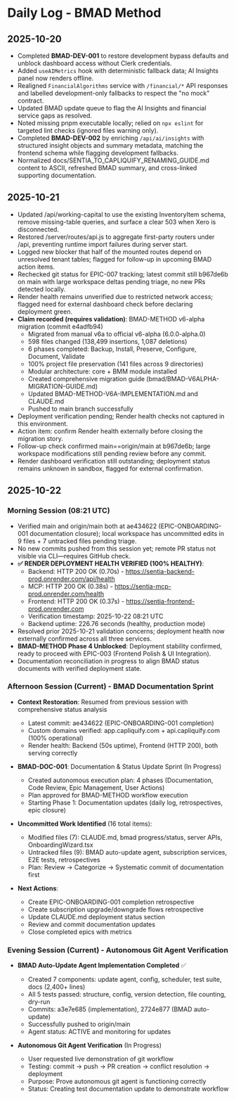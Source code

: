 # Daily Log - BMAD Method

## 2025-10-20
- Completed **BMAD-DEV-001** to restore development bypass defaults and unblock dashboard access without Clerk credentials.
- Added `useAIMetrics` hook with deterministic fallback data; AI Insights panel now renders offline.
- Realigned `FinancialAlgorithms` service with `/financial/*` API responses and labelled development-only fallbacks to respect the "no mock" contract.
- Updated BMAD update queue to flag the AI Insights and financial service gaps as resolved.
- Noted missing pnpm executable locally; relied on `npx eslint` for targeted lint checks (ignored files warning only).
- Completed **BMAD-DEV-002** by enriching `/api/ai/insights` with structured insight objects and summary metadata, matching the frontend schema while flagging development fallbacks.
- Normalized docs/SENTIA_TO_CAPLIQUIFY_RENAMING_GUIDE.md content to ASCII, refreshed BMAD summary, and cross-linked supporting documentation.
## 2025-10-21
- Updated /api/working-capital to use the existing InventoryItem schema, remove missing-table queries, and surface a clear 503 when Xero is disconnected.
- Restored /server/routes/api.js to aggregate first-party routers under /api, preventing runtime import failures during server start.
- Logged new blocker that half of the mounted routes depend on unresolved tenant tables; flagged for follow-up in upcoming BMAD action items.
- Rechecked git status for EPIC-007 tracking; latest commit still b967de6b on main with large workspace deltas pending triage, no new PRs detected locally.
- Render health remains unverified due to restricted network access; flagged need for external dashboard check before declaring deployment green.
- **Claim recorded (requires validation)**: BMAD-METHOD v6-alpha migration (commit e4adfb94)
  - Migrated from manual v6a to official v6-alpha (6.0.0-alpha.0)
  - 598 files changed (138,499 insertions, 1,087 deletions)
  - 6 phases completed: Backup, Install, Preserve, Configure, Document, Validate
  - 100% project file preservation (141 files across 9 directories)
  - Modular architecture: core + BMM module installed
  - Created comprehensive migration guide (bmad/BMAD-V6ALPHA-MIGRATION-GUIDE.md)
  - Updated BMAD-METHOD-V6A-IMPLEMENTATION.md and CLAUDE.md
  - Pushed to main branch successfully
- Deployment verification pending; Render health checks not captured in this environment.
- Action item: confirm Render health externally before closing the migration story.
- Follow-up check confirmed main==origin/main at b967de6b; large workspace modifications still pending review before any commit.
- Render dashboard verification still outstanding; deployment status remains unknown in sandbox, flagged for external confirmation.
## 2025-10-22

### Morning Session (08:21 UTC)
- Verified main and origin/main both at ae434622 (EPIC-ONBOARDING-001 documentation closure); local workspace has uncommitted edits in 9 files + 7 untracked files pending triage.
- No new commits pushed from this session yet; remote PR status not visible via CLI—requires GitHub check.
- **✅ RENDER DEPLOYMENT HEALTH VERIFIED (100% HEALTHY)**:
  - Backend: HTTP 200 OK (0.70s) - https://sentia-backend-prod.onrender.com/api/health
  - MCP: HTTP 200 OK (0.38s) - https://sentia-mcp-prod.onrender.com/health
  - Frontend: HTTP 200 OK (0.37s) - https://sentia-frontend-prod.onrender.com
  - Verification timestamp: 2025-10-22 08:21 UTC
  - Backend uptime: 226.76 seconds (healthy, production mode)
- Resolved prior 2025-10-21 validation concerns; deployment health now externally confirmed across all three services.
- **BMAD-METHOD Phase 4 Unblocked**: Deployment stability confirmed, ready to proceed with EPIC-003 (Frontend Polish & UI Integration).
- Documentation reconciliation in progress to align BMAD status documents with verified deployment state.

### Afternoon Session (Current) - BMAD Documentation Sprint
- **Context Restoration**: Resumed from previous session with comprehensive status analysis
  - Latest commit: ae434622 (EPIC-ONBOARDING-001 completion)
  - Custom domains verified: app.capliquify.com + api.capliquify.com (100% operational)
  - Render health: Backend (50s uptime), Frontend (HTTP 200), both serving correctly

- **BMAD-DOC-001**: Documentation & Status Update Sprint (In Progress)
  - Created autonomous execution plan: 4 phases (Documentation, Code Review, Epic Management, User Actions)
  - Plan approved for BMAD-METHOD workflow execution
  - Starting Phase 1: Documentation updates (daily log, retrospectives, epic closure)

- **Uncommitted Work Identified** (16 total items):
  - Modified files (7): CLAUDE.md, bmad progress/status, server APIs, OnboardingWizard.tsx
  - Untracked files (9): BMAD auto-update agent, subscription services, E2E tests, retrospectives
  - Plan: Review → Categorize → Systematic commit of documentation first

- **Next Actions**:
  - Create EPIC-ONBOARDING-001 completion retrospective
  - Create subscription upgrade/downgrade flows retrospective
  - Update CLAUDE.md deployment status section
  - Review and commit documentation updates
  - Close completed epics with metrics

### Evening Session (Current) - Autonomous Git Agent Verification
- **BMAD Auto-Update Agent Implementation Completed** ✅
  - Created 7 components: update agent, config, scheduler, test suite, docs (2,400+ lines)
  - All 5 tests passed: structure, config, version detection, file counting, dry-run
  - Commits: a3e7e685 (implementation), 2724e877 (BMAD auto-update)
  - Successfully pushed to origin/main
  - Agent status: ACTIVE and monitoring for updates

- **Autonomous Git Agent Verification** (In Progress)
  - User requested live demonstration of git workflow
  - Testing: commit → push → PR creation → conflict resolution → deployment
  - Purpose: Prove autonomous git agent is functioning correctly
  - Status: Creating test documentation update to demonstrate workflow


